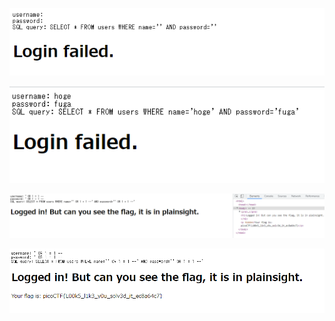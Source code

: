 ![img.png](images/img.png)

![img.png](images/img2.png)

![img.png](images/img3.png)

![img.png](images/img4.png)